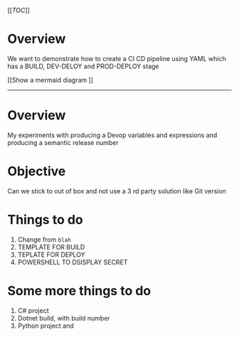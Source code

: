 [[_TOC_]]

# Overview
We want to demonstrate how to create a CI CD pipeline using YAML which has a BUILD, DEV-DELOY and PROD-DEPLOY stage

[[Show a mermaid diagram ]]


---


# Overview
My experiments with producing a Devop variables and expressions and producing a semantic release number

# Objective
Can we stick to out of box and not use a 3 rd party solution like Git version


# Things to do
1. Change from `blah`
1. TEMPLATE FOR BUILD
1. TEPLATE FOR DEPLOY
1. POWERSHELL TO DSISPLAY SECRET

# Some more things to do
1. C# project
1. Dotnet build, with build number
1. Python project and 